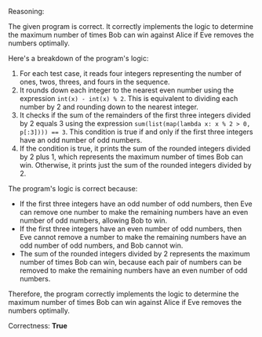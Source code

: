 Reasoning:

The given program is correct. It correctly implements the logic to determine the maximum number of times Bob can win against Alice if Eve removes the numbers optimally.

Here's a breakdown of the program's logic:

1. For each test case, it reads four integers representing the number of ones, twos, threes, and fours in the sequence.
2. It rounds down each integer to the nearest even number using the expression `int(x) - int(x) % 2`. This is equivalent to dividing each number by 2 and rounding down to the nearest integer.
3. It checks if the sum of the remainders of the first three integers divided by 2 equals 3 using the expression `sum(list(map(lambda x: x % 2 > 0, p[:3]))) == 3`. This condition is true if and only if the first three integers have an odd number of odd numbers.
4. If the condition is true, it prints the sum of the rounded integers divided by 2 plus 1, which represents the maximum number of times Bob can win. Otherwise, it prints just the sum of the rounded integers divided by 2.

The program's logic is correct because:

* If the first three integers have an odd number of odd numbers, then Eve can remove one number to make the remaining numbers have an even number of odd numbers, allowing Bob to win.
* If the first three integers have an even number of odd numbers, then Eve cannot remove a number to make the remaining numbers have an odd number of odd numbers, and Bob cannot win.
* The sum of the rounded integers divided by 2 represents the maximum number of times Bob can win, because each pair of numbers can be removed to make the remaining numbers have an even number of odd numbers.

Therefore, the program correctly implements the logic to determine the maximum number of times Bob can win against Alice if Eve removes the numbers optimally.

Correctness: **True**